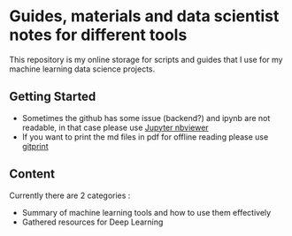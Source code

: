 # Guides, materials and data scientist notes for different tools
This repository is my online storage for scripts and guides that I use for my machine learning data science projects.

## Getting Started
* Sometimes the github has some issue (backend?) and ipynb are not readable, in that case please use [Jupyter nbviewer](https://nbviewer.jupyter.org/)
* If you want to print the md files in pdf for offline reading please use [gitprint](https://gitprint.com/)

## Content
Currently there are 2 categories :
* Summary of machine learning tools and how to use them effectively
* Gathered resources for Deep Learning